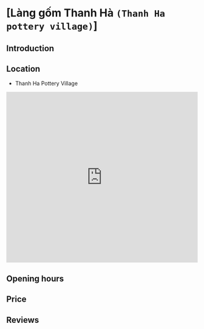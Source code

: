 # [Làng gốm Thanh Hà `(Thanh Ha pottery village)`]

## Introduction

## Location

 - Thanh Ha Pottery Village
<div class="map-container">
  <iframe src="https://www.google.com/maps/embed?pb=!1m18!1m12!1m3!1d3837.6083536282895!2d108.29663377518403!3d15.877168544550885!2m3!1f0!2f0!3f0!3m2!1i1024!2i768!4f13.1!3m3!1m2!1s0x31420e587421d439%3A0x73a31b4ddd945e16!2sThanh%20Ha%20Pottery%20Village%2C%20Hoi%20An!5e0!3m2!1sen!2s!4v1688230517099!5m2!1sen!2s" width="100%" height="450" style="border:0;" allowfullscreen="" loading="lazy" referrerpolicy="no-referrer-when-downgrade"></iframe>
</div>

## Opening hours

## Price

## Reviews
